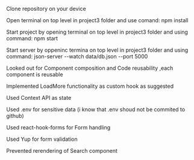 Clone repository on your device

Open terminal on top level in project3 folder and use comand:  npm install

Start project by opening terminal on top level in project3 folder and using command: npm start

Start server by oppeninc termina on top level in project3 folder and using command: json-server --watch data/db.json --port 5000


Looked out for Component composition and Code reusability ,each component is reusable

Implemented LoadMore functionality as custom hook as suggested

Used Context API as state

Used .env for sensitive data (i know that .env shoud not be commited to github)

Used react-hook-forms for Form handling

Used Yup for form validation

Prevented rerendering of Search component


